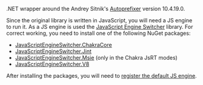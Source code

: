 .NET wrapper around the Andrey Sitnik's [Autoprefixer](https://github.com/postcss/autoprefixer) version 10.4.19.0.

Since the original library is written in JavaScript, you will need a JS engine to run it. As a JS engine is used the [JavaScript Engine Switcher](https://github.com/Taritsyn/JavaScriptEngineSwitcher) library.
For correct working, you need to install one of the following NuGet packages:

 * [JavaScriptEngineSwitcher.ChakraCore](https://www.nuget.org/packages/JavaScriptEngineSwitcher.ChakraCore)
 * [JavaScriptEngineSwitcher.Jint](https://www.nuget.org/packages/JavaScriptEngineSwitcher.Jint)
 * [JavaScriptEngineSwitcher.Msie](https://www.nuget.org/packages/JavaScriptEngineSwitcher.Msie) (only in the Chakra JsRT modes)
 * [JavaScriptEngineSwitcher.V8](https://www.nuget.org/packages/JavaScriptEngineSwitcher.V8)

After installing the packages, you will need to [register the default JS engine](https://github.com/Taritsyn/JavaScriptEngineSwitcher/wiki/Registration-of-JS-engines).